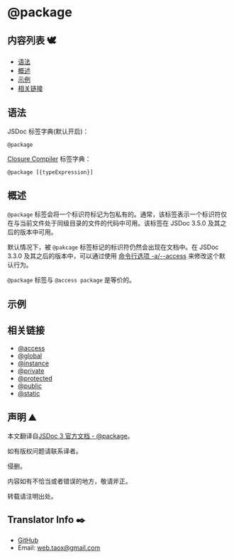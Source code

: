 # @package

## 内容列表 🕊️

* [语法](#syntax "syntax")
* [概述](#overview "overview")
* [示例](#examples "examples")
* [相关链接](#related "related links")

## <span id="syntax">语法</span>

JSDoc 标签字典(默认开启)：

`@package`

[Closure Compiler](https://github.com/google/closure-compiler/wiki/Annotating-JavaScript-for-the-Closure-Compiler#jsdoc-tags) 标签字典：

`@package [{typeExpression}]`

## <span id="overview">概述</span>

`@package` 标签会将一个标识符标记为包私有的。通常，该标签表示一个标识符仅在与当前文件处于同级目录的文件的代码中可用。该标签在 JSDoc 3.5.0 及其之后的版本中可用。

默认情况下，被 `@pakcage` 标签标记的标识符仍然会出现在文档中。在 JSDoc 3.3.0 及其之后的版本中，可以通过使用 [命令行选项 -a/--access](https://ninjiahub.github.io/JSDoc/docs/start/about-commandline) 来修改这个默认行为。

`@package` 标签与 `@access package` 是等价的。

## <span id="examples">示例</span>

## <span id="related">相关链接</span>

* [@access](https://ninjiahub.github.io/JSDoc/docs/tags/access "tag @access")
* [@global](https://ninjiahub.github.io/JSDoc/docs/tags/global "tag @global")
* [@instance](https://ninjiahub.github.io/JSDoc/docs/tags/instance "tag @instance")
* [@private](https://ninjiahub.github.io/JSDoc/docs/tags/private "tag @private")
* [@protected](https://ninjiahub.github.io/JSDoc/docs/tags/protected "tag @protected")
* [@public](https://ninjiahub.github.io/JSDoc/docs/tags/public "tag @public")
* [@static](https://ninjiahub.github.io/JSDoc/docs/tags/static "tag @static")

## 声明 ⛰️

本文翻译自[JSDoc 3 官方文档 - @package](http://usejsdoc.org/tags-package.html "tag @package")。

如有版权问题请联系译者。

侵删。

内容如有不恰当或者错误的地方，敬请斧正。

转载请注明出处。

## Translator Info ✒️

* [GitHub](https://github.com/Tao-Quixote)
* Email: <web.taox@gmail.com>